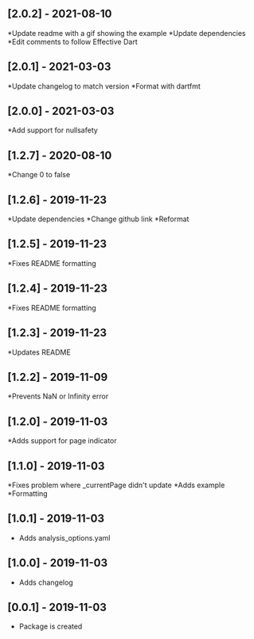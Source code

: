 ## [2.0.2] - 2021-08-10
*Update readme with a gif showing the example
*Update dependencies
*Edit comments to follow Effective Dart

## [2.0.1] - 2021-03-03
*Update changelog to match version
*Format with dartfmt

## [2.0.0] - 2021-03-03
*Add support for nullsafety

## [1.2.7] - 2020-08-10
*Change 0 to false

## [1.2.6] - 2019-11-23
*Update dependencies
*Change github link
*Reformat

## [1.2.5] - 2019-11-23
*Fixes README formatting

## [1.2.4] - 2019-11-23
*Fixes README formatting

## [1.2.3] - 2019-11-23
*Updates README

## [1.2.2] - 2019-11-09
*Prevents NaN or Infinity error

## [1.2.0] - 2019-11-03
*Adds support for page indicator

## [1.1.0] - 2019-11-03
*Fixes problem where _currentPage didn't update
*Adds example
*Formatting

## [1.0.1] - 2019-11-03
* Adds analysis_options.yaml

## [1.0.0] - 2019-11-03
* Adds changelog

## [0.0.1] - 2019-11-03
* Package is created